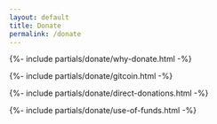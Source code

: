 ```yaml
---
layout: default
title: Donate
permalink: /donate
---
```



{%- include partials/donate/why-donate.html -%}

{%- include partials/donate/gitcoin.html -%}

{%- include partials/donate/direct-donations.html -%}

{%- include partials/donate/use-of-funds.html -%}
